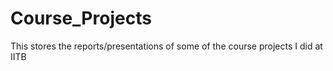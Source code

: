 # Course_Projects
This stores the reports/presentations of some of the course projects I did at IITB
